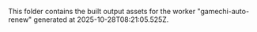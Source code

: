 This folder contains the built output assets for the worker "gamechi-auto-renew" generated at 2025-10-28T08:21:05.525Z.